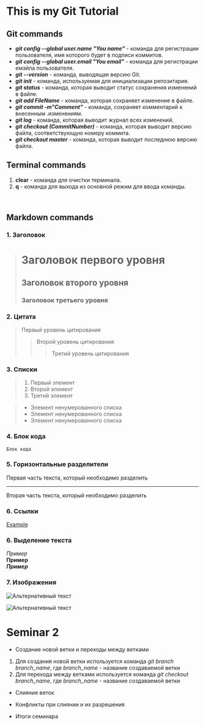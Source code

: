 # This is my Git Tutorial

## Git commands
* ***git config --global user.name "You name"*** - команда для регистрации пользователя, имя которого будет в подписи коммитов.
* ***git config --global user.email "You email"*** - команда для регистрации емэйла пользователя.
* ***git --version*** - команда, выводящая версию Git.
* ***git init*** - команда, используемая для инициализации репозитария.
* ***git status*** - команда, которая выводит статус сохранения изменений в файле.
* ***git add FileName*** - команда, которая сохраняет изменение в файле.
* ***git commit -m"Comment"*** - команда, сохраняет комментарий к внесенным .изменениям.
* ***git log*** - команда, которая выводит журнал всех изменений.
* ***git checkout (CommitNumber)*** - команда, которая выводит версию файла, соответствующую номеру коммита.
* ***git checkout master*** - команда, которая выводит последнюю версию файла.

## Terminal commands
1. **clear** - команда для очистки терминала.
2. **q** - команда для выхода из основной режим для ввода команды.

<br>

## Markdown commands
### 1. Заголовок
>#  Заголовок первого уровня
>## Заголовок второго уровня
>### Заголовок третьего уровня
### 2. Цитата
> Первый уровень цитирования
>> Второй уровень цитирования
>>> Третий уровень цитирования

### 3. Списки
>1. Первый элемент
>2. Второй элемент
>3. Третий элемент

>* Элемент ненумерованного списка
>* Элемент ненумерованного списка
>* Элемент ненумерованного списка

### 4. Блок кода
    Блок кода

### 5. Горизонтальные разделители

Первая часть текста, который необходимо разделить
***
Вторая часть текста, который необходимо разделить

### 6. Ссылки

[Example](http://example.com/) 

### 6. Выделение текста
*Пример*  
**Пример**  
***Пример***

### 7. Изображения

![Альтернативный текст](logo.png "Лого")

![Альтернативный текст](logo.svg "Лого")

# Seminar 2

* Создание новой ветки и переходы между ветками

1. Для создания новой ветки используется команда *git branch branch_name*, где *branch_name* - название создаваемой ветки
2. Для перехода между ветками используется команда *git checkout branch_name*, где *branch_name* - название создаваемой ветки

* Слияние веток

* Конфликты при слиянии и их разрешения

* Итоги семинара